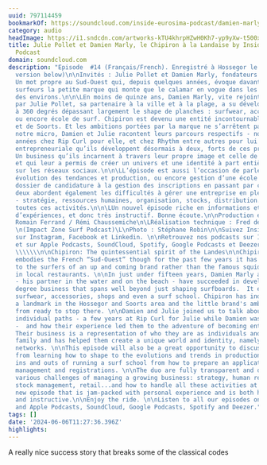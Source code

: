 ```yaml
---
uuid: 797114459
bookmarkOf: https://soundcloud.com/inside-eurosima-podcast/damien-marly-et-julie-pollet-le-chipiron-a-la-landaise
category: audio
headImage: https://i1.sndcdn.com/artworks-kTU4khrpHZwH0Kh7-yp9yXw-t500x500.jpg
title: Julie Pollet et Damien Marly, le Chipiron à la Landaise by Inside Eurosima
  Podcast
domain: soundcloud.com
description: "Episode  #14 (Français/French). Enregistré à Hossegor le 26 juin 2023.\n\n(English
  version below)\n\nInvités : Julie Pollet et Damien Marly, fondateurs de Chipiron\n\nChipiron.
  Un mot propre au Sud-Ouest qui, depuis quelques années, évoque davantage chez les
  surfeurs la petite marque qui monte que le calamar en vogue dans les restaurants
  des environs.\n\n\LEn moins de quinze ans, Damien Marly, vite rejoint dans l’aventure
  par Julie Pollet, sa partenaire à la ville et à la plage, a su développer un business
  à 360 degrés dépassant largement le shape de planches : surfwear, accessoires, magasins
  ou encore école de surf. Chipiron est devenu une entité incontournable du côté d’Hossegor
  et de Soorts. Et les ambitions portées par la marque ne s’arrêtent pas là.\n\n\LA
  notre micro, Damien et Julie racontent leurs parcours respectifs - notamment quelques
  années chez Rip Curl pour elle, et chez Rhythm entre autres pour lui - puis l’aventure
  entrepreneuriale qu’ils développent désormais à deux, forts de ces précédentes expériences.
  Un business qu’ils incarnent à travers leur propre image et celle de leur surf family,
  et qui leur a permis de créer un univers et une identité à part entière notamment
  sur les réseaux sociaux.\n\n\LL’épisode est aussi l’occasion de parler shape, apprentissage,
  évolution des tendances et production, ou encore gestion d’une école de surf, du
  dossier de candidature à la gestion des inscriptions en passant par celle du staff.\n\n\LTous
  deux abordent également les difficultés à gérer une entreprise en plein développement
  - stratégie, ressources humaines, organisation, stocks, distribution... - et à concilier
  toutes ces activités.\n\n\LUn nouvel épisode riche en informations et en partage
  d’expériences, et donc très instructif. Bonne écoute.\n\nProduction éditoriale : EUROSIMA\L\nAnimation :
  Romain Ferrand / Rémi Chaussemiche\n\LRéalisation technique : Fred de Bailliencourt
  \n(Impact Zone Surf Podcast)\L\nPhoto : Stéphane Robin\n\nSuivez Inside Eurosima
  sur Instagram, Facebook et Linkedin. \n\nRetrouvez nos podcasts sur Insideurosima.com
  et sur Apple Podcasts, SoundCloud, Spotify, Google Podcasts et Deezer.\n\n/// English
  \\\\\\\n\nChipiron: The quintessential spirit of the Landes\n\nChipiron. The word
  embodies the French “Sud-Ouest” though for the past few years it has come to refer
  to the surfers of an up and coming brand rather than the famous squid dish served
  in local restaurants. \n\nIn just under fifteen years, Damien Marly and Julie Pollet
  - his partner in the water and on the beach - have succeeded in developing a 360
  degree business that spans well beyond just shaping surfboards.  It encompasses
  surfwear, accessories, shops and even a surf school. Chipiron has indeed become
  a landmark in the Hossegor and Soorts area and the little brand's ambition is far
  from ready to stop there. \n\nDamien and Julie joined us to talk about their own
  individual paths - a few years at Rip Curl for Julie while Damien was at Rhythm
  -  and how their experience led them to the adventure of becoming entrepreneurs.
  Their business is a representation of who they are as individuals and as a surfing
  family and has helped them create a unique world and identity, namely on social
  networks. \n\nThis episode will also be a great opportunity to discuss shaping,
  from learning how to shape to the evolutions and trends in production but also the
  ins and outs of running a surf school from how to prepare an application to staff
  management and registrations. \n\nThe duo are fully transparent and discuss the
  various challenges of managing a growing business: strategy, human resources, organization,
  stock management, retail...and how to handle all these activities at once.\n\nA
  new episode that is jam-packed with personal experience and is both highly informative
  and instructive.\n\nEnjoy the ride. \n\nListen to all our episodes on Insideurosima.com
  and Apple Podcasts, SoundCloud, Google Podcasts, Spotify and Deezer."
tags: []
date: '2024-06-06T11:27:36.396Z'
highlights:
---
```


A really nice success story that breaks some of the classical codes

